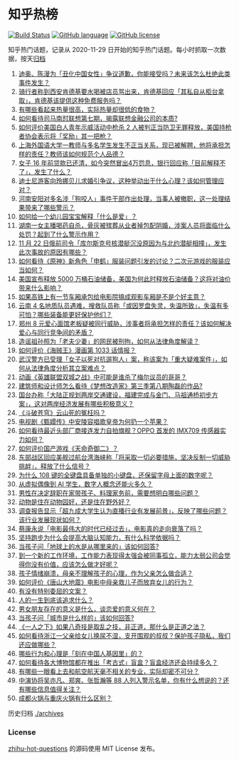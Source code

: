 # 知乎热榜
[![Build Status](https://github.com/ToWeLong/zhihu-hot-questions/workflows/CI/badge.svg)](https://github.com/ToWeLong/zhihu-hot-questions/actions)
[![GitHub language](https://img.shields.io/badge/language-golang-orange.svg)](https://golang.org/)
[![GitHub license](https://img.shields.io/github/license/ToWeLong/zhihu-hot-questions)](https://github.com/ToWeLong/zhihu-hot-questions/blob/main/LICENSE)

知乎热门话题，记录从 2020-11-29 日开始的知乎热门话题。每小时抓取一次数据，按天[归档](./archives)

<!-- BEGIN -->

1. [迪奥、陈漫为「丑化中国女性」争议道歉，你能接受吗？未来该怎么杜绝此类事件发生？](https://www.zhihu.com/question/501065108)
1. [骑行者称到西安肯德基要水喝被店员骂出来，肯德基回应「其私自从柜台拿取」，肯德基该提供这种免费服务吗？](https://www.zhihu.com/question/500813841)
1. [有哪些看起来热量很高，实际热量却很低的食物？](https://www.zhihu.com/question/359675190)
1. [如何看待司马南怼联想第七期，揭露联想金融公司的本质?](https://www.zhihu.com/question/500857915)
1. [如何评价美国白人青年示威活动中枪杀 2 人被判正当防卫无罪释放，美国持枪者协会表示将「奖励」其一把枪？](https://www.zhihu.com/question/500708173)
1. [上海外国语大学一教师与多名学生发生不正当关系，现已被解聘，他将承担怎样的责任？教师该如何规范个人品德？](https://www.zhihu.com/question/501019061)
1. [女子 16 年前贷款已还清，如今突然冒出4万罚息，银行回应称「目前解释不了」，发生了什么？](https://www.zhihu.com/question/500603836)
1. [迪士尼游客向玲娜贝儿求婚引争议，这种举动出于什么心理？该如何管理应对？](https://www.zhihu.com/question/499102073)
1. [河南安阳对多名涉「狗咬人」事件干部作出处理，当事人被撤职，这一处理结果带来了哪些警示？](https://www.zhihu.com/question/501153982)
1. [如何给一个幼儿园宝宝解释「什么是爱」？](https://www.zhihu.com/question/475532237)
1. [湖南一女主播喝药自杀，骨灰被殡葬从业者掉包配阴婚，涉案人员将面临什么处罚？起到了什么警示作用？](https://www.zhihu.com/question/501012306)
1. [11 月 22 日俄前司令「库尔斯克号核潜艇沉没原因为与北约潜艇相撞」，发生此次事故的原因有哪些？](https://www.zhihu.com/question/500818710)
1. [如何看待《原神》新角色「申鹤」服装问题引发的讨论？二次元游戏的服装应当如何？](https://www.zhihu.com/question/500870742)
1. [美国宣布释放 5000 万桶石油储备，美国为何此时释放石油储备？这将对油价带来什么影响？](https://www.zhihu.com/question/501138569)
1. [如果高铁上有一节车厢承包给电影院搞成观影车厢是不是个好主意？](https://www.zhihu.com/question/499915495)
1. [云南 4 名地质队员遇难，搜救队员称「或因罗盘失灵，失温所致」，失温有多可怕？哪些装备能更好保护他们？](https://www.zhihu.com/question/500928729)
1. [郑州 8 元爱心面馆老板疑被同行威胁，涉事者将承担怎样的责任？该如何解决爱心与同行竞争间的矛盾？](https://www.zhihu.com/question/500812179)
1. [造谣祖孙照为「老夫少妻」的网民被刑拘，如何从法律角度解读？](https://www.zhihu.com/question/501111357)
1. [如何评价《海贼王》漫画第 1033 话情报？](https://www.zhihu.com/question/498978358)
1. [武汉警方已受理「女子以死对抗遛狗人」案，称该案为「重大疑难案件」，如何从法律角度分析其立案难点？](https://www.zhihu.com/question/501171913)
1. [动画《英雄联盟双城之战》中可能是谁杀了梅尔议员的哥哥？](https://www.zhihu.com/question/500365409)
1. [建筑师和设计师怎么看待《梦想改造家》第三季第八期陶磊的作品?](https://www.zhihu.com/question/500723840)
1. [国台办称「大陆正规划两岸交通建设，福建完成与金门、马祖通桥初步方案」，这对两岸经济发展有哪些积极意义？](https://www.zhihu.com/question/501194267)
1. [《斗破苍穹》云山死的冤枉吗？](https://www.zhihu.com/question/488203161)
1. [电视剧《甄嬛传》中安陵容唱歌皇帝为何扔一个苹果？](https://www.zhihu.com/question/485683531)
1. [如何看待最近头部厂商接连发力自拍旗舰？OPPO 首发的 IMX709 传感器实力如何？](https://www.zhihu.com/question/501028570)
1. [如何评价国产游戏《天命奇御二》？](https://www.zhihu.com/question/500818804)
1. [东部战区回应美舰过航台湾海峡称「将采取一切必要措施，坚决反制一切威胁挑衅」，释放了什么信号？](https://www.zhihu.com/question/501017271)
1. [为什么 108 键的全键盘具备单独的小键盘，还保留字母上面的数字呢？](https://www.zhihu.com/question/464478973)
1. [从虚拟偶像到 AI 学生，数字人概念还能火多久？](https://www.zhihu.com/question/500935777)
1. [男性在决定辞职在家带孩子、料理家务前，需要想明白哪些问题？](https://www.zhihu.com/question/501149628)
1. [动物是住在动物园好，还是住在野外好？](https://www.zhihu.com/question/500225337)
1. [调查报告显示「超九成大学生认为直播行业有发展前景」，反映了哪些问题？该行业发展现状如何？](https://www.zhihu.com/question/500697906)
1. [蔡康永说「电影最伟大的时代已经过去」，电影真的走向衰落了吗？](https://www.zhihu.com/question/500383611)
1. [坚持跑步为什么会提高大脑认知能力，有什么科学依据吗？](https://www.zhihu.com/question/496662091)
1. [当孩子问「地球上的水是从哪里来的」该如何回答?](https://www.zhihu.com/question/499988775)
1. [到一个新的工作环境，工作能力表现得太强会被同事孤立，能力太弱公司会觉得你没有价值，应该怎么做才好呢？](https://www.zhihu.com/question/500585577)
1. [孩子情绪崩溃，母亲不理解孩子的心理，作为父亲怎么做合适？](https://www.zhihu.com/question/495643871)
1. [如何评价《唐山大地震》电影中母亲救儿子而放弃女儿的行为？](https://www.zhihu.com/question/374263091)
1. [有没有特别委屈的文案？](https://www.zhihu.com/question/440934709)
1. [人的一生到底该追求什么？](https://www.zhihu.com/question/38869606)
1. [男女朋友存在的意义是什么，谈恋爱的意义何在？](https://www.zhihu.com/question/61467321)
1. [当孩子问「城市是什么样的」该如何回答?](https://www.zhihu.com/question/500643839)
1. [《一人之下》如果八奇技是取乱之技，非正道，那什么是正道之法？](https://www.zhihu.com/question/494581331)
1. [如何看待浙江一父亲给女儿换尿不湿，支开围观的叔叔？保护孩子隐私，我们还应做哪些？](https://www.zhihu.com/question/500429372)
1. [哪些行为和心理是「刻在中国人基因里」的？](https://www.zhihu.com/question/499302021)
1. [如何看待各大博物馆都在推出「考古式」盲盒？盲盒经济还会持续多久？](https://www.zhihu.com/question/501058715)
1. [有哪些一眼看上去和航空航天毫不相关的专业，实际却密不可分？](https://www.zhihu.com/question/500832037)
1. [中演协将吴亦凡、郑爽、张哲瀚等 88 人列入警示名单，你有什么想说的？还有哪些信息值得关注？](https://www.zhihu.com/question/501054451)
1. [成都火锅与重庆火锅有什么区别？](https://www.zhihu.com/question/497816601)

<!-- END -->

历史归档 [./archives](./archives)


### License
[zhihu-hot-questions](https://github.com/towelong/zhihu-hot-questions) 的源码使用 MIT License 发布。